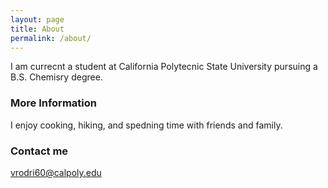 ```yaml
---
layout: page
title: About
permalink: /about/
---
```


I am currecnt a student at California Polytecnic State University pursuing a B.S. Chemisry degree. 

### More Information

I enjoy cooking, hiking, and spedning time with friends and family.

### Contact me

[vrodri60@calpoly.edu](mailto:vrodri60@calpoly.edu)
